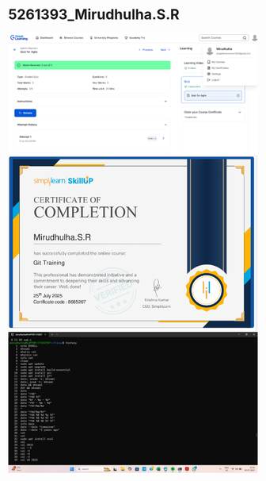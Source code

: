 # 5261393_Mirudhulha.S.R
![](SDLC/agile.png)
![](Git/certificate/Git_training.png)
![](linux/commands_linux_screenshots/linux1.png)


